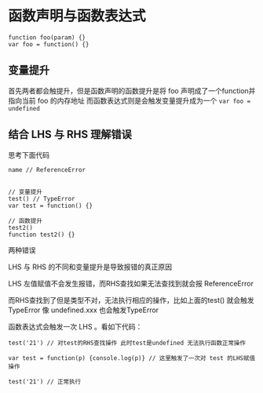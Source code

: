 # 函数声明与函数表达式

```
function foo(param) {}
var foo = function() {} 
```

## 变量提升

首先两者都会触提升，但是函数声明的函数提升是将 foo 声明成了一个function并指向当前 foo 的内存地址
而函数表达式则是会触发变量提升成为一个 ```var foo = undefined```

## 结合 LHS 与 RHS 理解错误

思考下面代码

```
name // ReferenceError


// 变量提升
test() // TypeError
var test = function() {}

// 函数提升
test2()
function test2() {}

```

两种错误

LHS 与 RHS 的不同和变量提升是导致报错的真正原因

LHS 左值赋值不会发生报错，而RHS查找如果无法查找到就会报 ReferenceError

而RHS查找到了但是类型不对，无法执行相应的操作，比如上面的test() 就会触发TypeError 像 undefined.xxx 也会触发TypeError

函数表达式会触发一次 LHS 。看如下代码：

```
test('21') // 对test的RHS查找操作 此时test是undefined 无法执行函数正常操作

var test = function(p) {console.log(p)} // 这里触发了一次对 test 的LHS赋值操作

test('21') // 正常执行

```